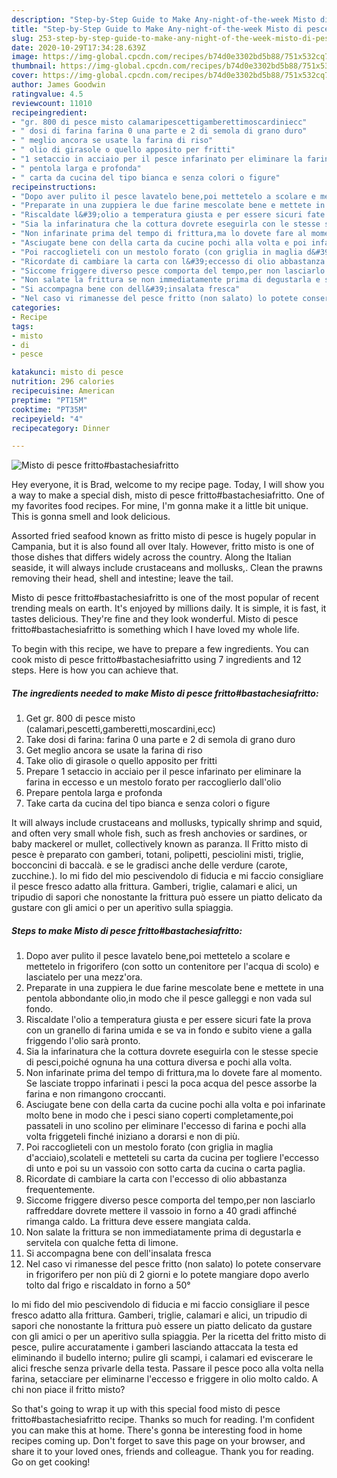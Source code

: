 ```yaml
---
description: "Step-by-Step Guide to Make Any-night-of-the-week Misto di pesce fritto#bastachesiafritto"
title: "Step-by-Step Guide to Make Any-night-of-the-week Misto di pesce fritto#bastachesiafritto"
slug: 253-step-by-step-guide-to-make-any-night-of-the-week-misto-di-pesce-frittobastachesiafritto
date: 2020-10-29T17:34:28.639Z
image: https://img-global.cpcdn.com/recipes/b74d0e3302bd5b88/751x532cq70/misto-di-pesce-frittobastachesiafritto-recipe-main-photo.jpg
thumbnail: https://img-global.cpcdn.com/recipes/b74d0e3302bd5b88/751x532cq70/misto-di-pesce-frittobastachesiafritto-recipe-main-photo.jpg
cover: https://img-global.cpcdn.com/recipes/b74d0e3302bd5b88/751x532cq70/misto-di-pesce-frittobastachesiafritto-recipe-main-photo.jpg
author: James Goodwin
ratingvalue: 4.5
reviewcount: 11010
recipeingredient:
- "gr. 800 di pesce misto calamaripescettigamberettimoscardiniecc"
- " dosi di farina farina 0 una parte e 2 di semola di grano duro"
- " meglio ancora se usate la farina di riso"
- " olio di girasole o quello apposito per fritti"
- "1 setaccio in acciaio per il pesce infarinato per eliminare la farina in eccesso e un mestolo forato per raccoglierlo dallolio"
- " pentola larga e profonda"
- " carta da cucina del tipo bianca e senza colori o figure"
recipeinstructions:
- "Dopo aver pulito il pesce lavatelo bene,poi mettetelo a scolare e mettetelo in frigorifero (con sotto un contenitore per l&#39;acqua di scolo) e lasciatelo per una mezz&#39;ora."
- "Preparate in una zuppiera le due farine mescolate bene e mettete in una pentola abbondante olio,in modo che il pesce galleggi e non vada sul fondo."
- "Riscaldate l&#39;olio a temperatura giusta e per essere sicuri fate la prova con un granello di farina umida e se va in fondo e subito viene a galla friggendo l&#39;olio sarà pronto."
- "Sia la infarinatura che la cottura dovrete eseguirla con le stesse specie di pesci,poiché ognuna ha una cottura diversa e pochi alla volta."
- "Non infarinate prima del tempo di frittura,ma lo dovete fare al momento. Se lasciate troppo infarinati i pesci la poca acqua del pesce assorbe la farina e non rimangono croccanti."
- "Asciugate bene con della carta da cucine pochi alla volta e poi infarinate molto bene in modo che i pesci siano coperti completamente,poi passateli in uno scolino per eliminare l&#39;eccesso di farina e pochi alla volta friggeteli finché iniziano a dorarsi e non di più."
- "Poi raccoglieteli con un mestolo forato (con griglia in maglia d&#39;acciaio),scolateli e metteteli su carta da cucina per togliere l&#39;eccesso di unto e poi su un vassoio con sotto carta da cucina o carta paglia."
- "Ricordate di cambiare la carta con l&#39;eccesso di olio abbastanza frequentemente."
- "Siccome friggere diverso pesce comporta del tempo,per non lasciarlo raffreddare dovrete mettere il vassoio in forno a 40 gradi affinché rimanga caldo. La frittura deve essere mangiata calda."
- "Non salate la frittura se non immediatamente prima di degustarla e servitela con qualche fetta di limone."
- "Si accompagna bene con dell&#39;insalata fresca"
- "Nel caso vi rimanesse del pesce fritto (non salato) lo potete conservare in frigorifero per non più di 2 giorni e lo potete mangiare dopo averlo tolto dal frigo e riscaldato in forno a 50°"
categories:
- Recipe
tags:
- misto
- di
- pesce

katakunci: misto di pesce 
nutrition: 296 calories
recipecuisine: American
preptime: "PT15M"
cooktime: "PT35M"
recipeyield: "4"
recipecategory: Dinner

---
```



![Misto di pesce fritto#bastachesiafritto](https://img-global.cpcdn.com/recipes/b74d0e3302bd5b88/751x532cq70/misto-di-pesce-frittobastachesiafritto-recipe-main-photo.jpg)

Hey everyone, it is Brad, welcome to my recipe page. Today, I will show you a way to make a special dish, misto di pesce fritto#bastachesiafritto. One of my favorites food recipes. For mine, I'm gonna make it a little bit unique. This is gonna smell and look delicious.

Assorted fried seafood known as fritto misto di pesce is hugely popular in Campania, but it is also found all over Italy. However, fritto misto is one of those dishes that differs widely across the country. Along the Italian seaside, it will always include crustaceans and mollusks,. Clean the prawns removing their head, shell and intestine; leave the tail.

Misto di pesce fritto#bastachesiafritto is one of the most popular of recent trending meals on earth. It's enjoyed by millions daily. It is simple, it is fast, it tastes delicious. They're fine and they look wonderful. Misto di pesce fritto#bastachesiafritto is something which I have loved my whole life.


To begin with this recipe, we have to prepare a few ingredients. You can cook misto di pesce fritto#bastachesiafritto using 7 ingredients and 12 steps. Here is how you can achieve that.

<!--inarticleads1-->

##### The ingredients needed to make Misto di pesce fritto#bastachesiafritto:

1. Get gr. 800 di pesce misto (calamari,pescetti,gamberetti,moscardini,ecc)
1. Take  dosi di farina: farina 0 una parte e 2 di semola di grano duro
1. Get  meglio ancora se usate la farina di riso
1. Take  olio di girasole o quello apposito per fritti
1. Prepare 1 setaccio in acciaio per il pesce infarinato per eliminare la farina in eccesso e un mestolo forato per raccoglierlo dall&#39;olio
1. Prepare  pentola larga e profonda
1. Take  carta da cucina del tipo bianca e senza colori o figure


It will always include crustaceans and mollusks, typically shrimp and squid, and often very small whole fish, such as fresh anchovies or sardines, or baby mackerel or mullet, collectively known as paranza. Il Fritto misto di pesce è preparato con gamberi, totani, polipetti, pesciolini misti, triglie, bocconcini di baccalà. e se le gradisci anche delle verdure (carote, zucchine.). Io mi fido del mio pescivendolo di fiducia e mi faccio consigliare il pesce fresco adatto alla frittura. Gamberi, triglie, calamari e alici, un tripudio di sapori che nonostante la frittura può essere un piatto delicato da gustare con gli amici o per un aperitivo sulla spiaggia. 

<!--inarticleads2-->

##### Steps to make Misto di pesce fritto#bastachesiafritto:

1. Dopo aver pulito il pesce lavatelo bene,poi mettetelo a scolare e mettetelo in frigorifero (con sotto un contenitore per l&#39;acqua di scolo) e lasciatelo per una mezz&#39;ora.
1. Preparate in una zuppiera le due farine mescolate bene e mettete in una pentola abbondante olio,in modo che il pesce galleggi e non vada sul fondo.
1. Riscaldate l&#39;olio a temperatura giusta e per essere sicuri fate la prova con un granello di farina umida e se va in fondo e subito viene a galla friggendo l&#39;olio sarà pronto.
1. Sia la infarinatura che la cottura dovrete eseguirla con le stesse specie di pesci,poiché ognuna ha una cottura diversa e pochi alla volta.
1. Non infarinate prima del tempo di frittura,ma lo dovete fare al momento. Se lasciate troppo infarinati i pesci la poca acqua del pesce assorbe la farina e non rimangono croccanti.
1. Asciugate bene con della carta da cucine pochi alla volta e poi infarinate molto bene in modo che i pesci siano coperti completamente,poi passateli in uno scolino per eliminare l&#39;eccesso di farina e pochi alla volta friggeteli finché iniziano a dorarsi e non di più.
1. Poi raccoglieteli con un mestolo forato (con griglia in maglia d&#39;acciaio),scolateli e metteteli su carta da cucina per togliere l&#39;eccesso di unto e poi su un vassoio con sotto carta da cucina o carta paglia.
1. Ricordate di cambiare la carta con l&#39;eccesso di olio abbastanza frequentemente.
1. Siccome friggere diverso pesce comporta del tempo,per non lasciarlo raffreddare dovrete mettere il vassoio in forno a 40 gradi affinché rimanga caldo. La frittura deve essere mangiata calda.
1. Non salate la frittura se non immediatamente prima di degustarla e servitela con qualche fetta di limone.
1. Si accompagna bene con dell&#39;insalata fresca
1. Nel caso vi rimanesse del pesce fritto (non salato) lo potete conservare in frigorifero per non più di 2 giorni e lo potete mangiare dopo averlo tolto dal frigo e riscaldato in forno a 50°


Io mi fido del mio pescivendolo di fiducia e mi faccio consigliare il pesce fresco adatto alla frittura. Gamberi, triglie, calamari e alici, un tripudio di sapori che nonostante la frittura può essere un piatto delicato da gustare con gli amici o per un aperitivo sulla spiaggia. Per la ricetta del fritto misto di pesce, pulire accuratamente i gamberi lasciando attaccata la testa ed eliminando il budello interno; pulire gli scampi, i calamari ed eviscerare le alici fresche senza privarle della testa. Passare il pesce poco alla volta nella farina, setacciare per eliminarne l&#39;eccesso e friggere in olio molto caldo. A chi non piace il fritto misto? 

So that's going to wrap it up with this special food misto di pesce fritto#bastachesiafritto recipe. Thanks so much for reading. I'm confident you can make this at home. There's gonna be interesting food in home recipes coming up. Don't forget to save this page on your browser, and share it to your loved ones, friends and colleague. Thank you for reading. Go on get cooking!

